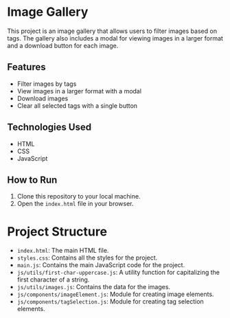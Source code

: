 # Image Gallery

This project is an image gallery that allows users to filter images based on tags. The gallery also includes a modal for
viewing images in a larger format and a download button for each image.

## Features

- Filter images by tags
- View images in a larger format with a modal
- Download images
- Clear all selected tags with a single button

## Technologies Used

- HTML
- CSS
- JavaScript

## How to Run

1. Clone this repository to your local machine.
2. Open the `index.html` file in your browser.

# Project Structure

- `index.html`: The main HTML file.
- `styles.css`: Contains all the styles for the project.
- `main.js`: Contains the main JavaScript code for the project.
- `js/utils/first-char-uppercase.js`: A utility function for capitalizing the first character of a string.
- `js/utils/images.js`: Contains the data for the images.
- `js/components/imageElement.js`: Module for creating image elements.
- `js/components/tagSelection.js`: Module for creating tag selection elements.